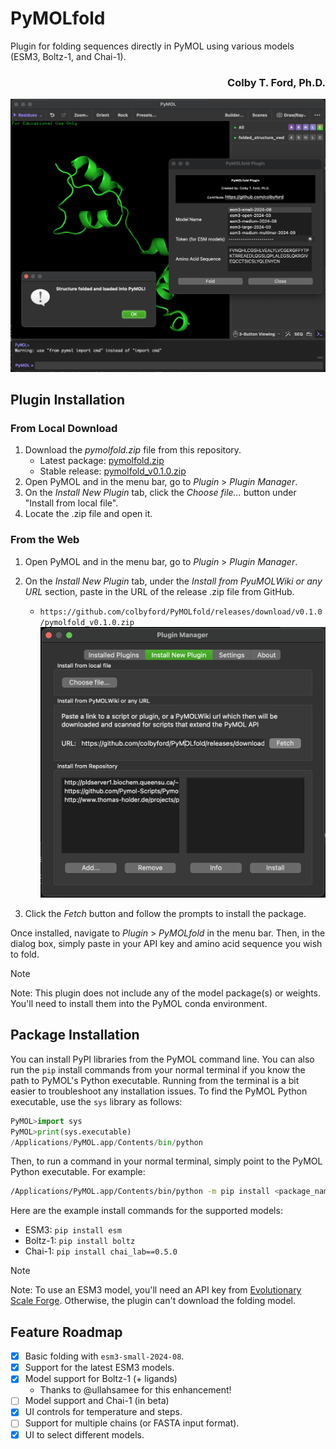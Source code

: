 # PyMOLfold
Plugin for folding sequences directly in PyMOL using various models (ESM3, Boltz-1, and Chai-1).

<h3 align="right">Colby T. Ford, Ph.D.</h3>

![Plugin Screenshot](img/screenshot_v0.1.0.png)

## Plugin Installation

### From Local Download
1. Download the *pymolfold.zip* file from this repository.
    - Latest package: [pymolfold.zip](pymolfold.zip)
    - Stable release: [pymolfold_v0.1.0.zip](https://github.com/colbyford/PyMOLfold/releases/download/v0.1.0/pymolfold_v0.1.0.zip)
2. Open PyMOL and in the menu bar, go to *Plugin* > *Plugin Manager*.
3. On the *Install New Plugin* tab, click the *Choose file...* button under "Install from local file".
4. Locate the .zip file and open it.

### From the Web

1. Open PyMOL and in the menu bar, go to *Plugin* > *Plugin Manager*.

2. On the *Install New Plugin* tab, under the *Install from PyuMOLWiki or any URL* section,  paste in the URL of the release .zip file from GitHub.
    - `https://github.com/colbyford/PyMOLfold/releases/download/v0.1.0/pymolfold_v0.1.0.zip`
![Installation](img/install.png)

3. Click the *Fetch* button and follow the prompts to install the package.



Once installed, navigate to *Plugin* > *PyMOLfold* in the menu bar.
Then, in the dialog box, simply paste in your API key and amino acid sequence you wish to fold.

> [!NOTE]
> Note: This plugin does not include any of the model package(s) or weights. You'll need to install them into the PyMOL conda environment.


## Package Installation

You can install PyPI libraries from the PyMOL command line. You can also run the `pip` install commands from your normal terminal if you know the path to PyMOL's Python executable. Running from the terminal is a bit easier to troubleshoot any installation issues. To find the PyMOL Python executable, use the `sys` library as follows:

```python
PyMOL>import sys
PyMOL>print(sys.executable)
/Applications/PyMOL.app/Contents/bin/python
```
Then, to run a command in your normal terminal, simply point to the PyMOL Python executable. For example:

```bash
/Applications/PyMOL.app/Contents/bin/python -m pip install <package_name>
```

Here are the example install commands for the supported models:

- ESM3: `pip install esm`
- Boltz-1: `pip install boltz`
- Chai-1: `pip install chai_lab==0.5.0`

> [!NOTE]
> Note: To use an ESM3 model, you'll need an API key from [Evolutionary Scale Forge](https://forge.evolutionaryscale.ai/). Otherwise, the plugin can't download the folding model.


## Feature Roadmap

- [X] Basic folding with `esm3-small-2024-08`.
- [X] Support for the latest ESM3 models.
- [X] Model support for Boltz-1 (+ ligands)
    - Thanks to @ullahsamee for this enhancement!
- [ ] Model support and Chai-1 (in beta)
- [X] UI controls for temperature and steps.
- [ ] Support for multiple chains (or FASTA input format).
- [X] UI to select different models.